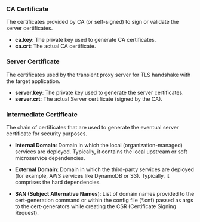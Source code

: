 ### CA Certificate
The certificates provided by CA (or self-signed) to sign or validate the server certificates.

- **ca.key**: The private key used to generate CA certificates.
- **ca.crt**: The actual CA certificate.

### Server Certificate
The certificates used by the transient proxy server for TLS handshake with the target application.

- **server.key**: The private key used to generate the server certificates.
- **server.crt**: The actual Server certificate (signed by the CA).

### Intermediate Certificate
The chain of certificates that are used to generate the eventual server certificate for security purposes.

- **Internal Domain**: Domain in which the local (organization-managed) services are deployed. Typically, it contains the local upstream or soft microservice dependencies. 

- **External Domain**: Domain in which the third-party services are deployed (for example, AWS services like DynamoDB or S3). Typically, it comprises the hard dependencies. 

- **SAN (Subject Alternative Names**): List of domain names provided to the cert-generation command or within the config file (*.cnf) passed as args to the cert-generators while creating the CSR (Certificate Signing Request).  
